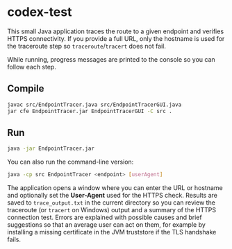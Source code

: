 # codex-test

This small Java application traces the route to a given endpoint and verifies HTTPS connectivity.
If you provide a full URL, only the hostname is used for the traceroute step so
`traceroute`/`tracert` does not fail.

While running, progress messages are printed to the console so you can follow
each step.

## Compile

```bash
javac src/EndpointTracer.java src/EndpointTracerGUI.java
jar cfe EndpointTracer.jar EndpointTracerGUI -C src .
```

## Run

```bash
java -jar EndpointTracer.jar
```

You can also run the command-line version:

```bash
java -cp src EndpointTracer <endpoint> [userAgent]
```

The application opens a window where you can enter the URL or hostname and optionally set the **User-Agent** used for the HTTPS check. Results are saved to `trace_output.txt` in the current directory so you can review the traceroute (or `tracert` on Windows) output and a summary of the HTTPS connection test.
Errors are explained with possible causes and brief suggestions so that an
average user can act on them, for example by installing a missing certificate in
the JVM truststore if the TLS handshake fails.

